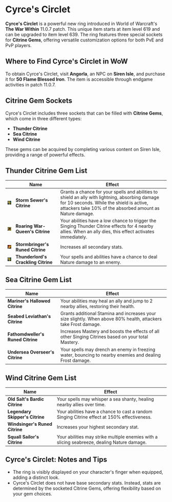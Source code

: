 <!-- wiki:description Discover Cyrce’s Circlet in WoW The War Within 11.0.7 – a powerful ring with upgradeable item levels and three unique Citrine Gem slots for PvE and PvP customization. Learn where to find it, gem effects, and tips for maximizing its potential. -->

# Cyrce's Circlet

**Cyrce's Circlet** is a powerful new ring introduced in World of Warcraft's **The War Within** 11.0.7 patch. This unique item starts at item level 619 and can be upgraded to item level 639. The ring features three special sockets for **Citrine Gems**, offering versatile customization options for both PvE and PvP players.

## Where to Find Cyrce's Circlet in WoW

To obtain Cyrce's Circlet, visit **Angorla**, an NPC on **Siren Isle**, and purchase it for **50 Flame Blessed Iron**. The item is accessible through endgame activities in patch 11.0.7.

## Citrine Gem Sockets

Cyrce's Circlet includes three sockets that can be filled with **Citrine Gems**, which come in three different types:

- **Thunder Citrine**
- **Sea Citrine**
- **Wind Citrine**

These gems can be acquired by completing various content on Siren Isle, providing a range of powerful effects.

## Thunder Citrine Gem List

|                                                                        | Name                                | Effect                                                                                                                                                                                                   |
| ---------------------------------------------------------------------- | ----------------------------------- | -------------------------------------------------------------------------------------------------------------------------------------------------------------------------------------------------------- |
| ![Storm Sewer's Citrine](/img/storm-sewer-s-citrine.webp)              | **Storm Sewer's Citrine**           | Grants a chance for your spells and abilities to shield an ally with lightning, absorbing damage for 10 seconds. While the shield is active, attackers take 10% of the absorbed amount as Nature damage. |
| ![Roaring War-Queen's Citrine](/img/roaring-war-queen-s-citrine.webp)  | **Roaring War-Queen's Citrine**     | Your abilities have a low chance to trigger the Singing Thunder Citrine effects for 4 nearby allies. When an ally dies, this effect activates immediately.                                               |
| ![Stormbringer's Runed Citrin](/img/stormbringer-s-runed-citrine.webp) | **Stormbringer's Runed Citrine**    | Increases all secondary stats.                                                                                                                                                                           |
| ![Thunderlord's Crackling Citrine](/img/storm-sewer-s-citrine.webp)    | **Thunderlord's Crackling Citrine** | Your spells and abilities have a chance to deal Nature damage to an enemy.                                                                                                                               |

## Sea Citrine Gem List

| Name                              | Effect                                                                                                          |
| --------------------------------- | --------------------------------------------------------------------------------------------------------------- |
| **Mariner's Hallowed Citrine**    | Your abilities may heal an ally and jump to 2 nearby allies, restoring their health.                            |
| **Seabed Leviathan's Citrine**    | Grants additional Stamina and increases your size slightly. When above 80% health, attackers take Frost damage. |
| **Fathomdweller's Runed Citrine** | Increases Mastery and boosts the effects of all other Singing Citrines based on your total Mastery.             |
| **Undersea Overseer's Citrine**   | Your spells may drench an enemy in freezing water, bouncing to nearby enemies and dealing Frost damage.         |

## Wind Citrine Gem List

| Name                            | Effect                                                                                      |
| ------------------------------- | ------------------------------------------------------------------------------------------- |
| **Old Salt's Bardic Citrine**   | Your spells may whisper a sea shanty, healing nearby allies over time.                      |
| **Legendary Skipper's Citrine** | Your abilities have a chance to cast a random Singing Citrine effect at 150% effectiveness. |
| **Windsinger's Runed Citrine**  | Increases your highest secondary stat.                                                      |
| **Squall Sailor's Citrine**     | Your abilities may strike multiple enemies with a slicing seabreeze, dealing Nature damage. |

## Cyrce's Circlet: Notes and Tips

- The ring is visibly displayed on your character's finger when equipped, adding a distinct look.
- Cyrce's Circlet does not have base secondary stats. Instead, stats are determined by the socketed Citrine Gems, offering flexibility based on your gem choices.
